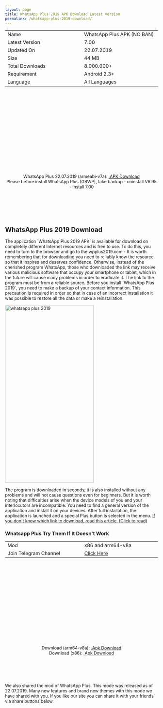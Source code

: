 ```yaml
---
layout: page
title: WhatsApp Plus 2019 APK Download Latest Version 
permalink: /whatsapp-plus-2019-download/
---
```

<script async src="//pagead2.googlesyndication.com/pagead/js/adsbygoogle.js"></script>
<!-- Esneking -->
<ins class="adsbygoogle"
     style="display:block"
     data-ad-client="ca-pub-7942429830883405"
     data-ad-slot="4659442398"
     data-ad-format="auto"
     data-full-width-responsive="true"></ins>
<script>
(adsbygoogle = window.adsbygoogle || []).push({});
</script>
<center>
<table class="width=%100;" style="margin-bottom: 7px;">
<tbody>
<tr>
<td width="308">Name</td>
<td width="308">WhatsApp Plus APK (NO BAN)</td>
</tr>
<tr>
<td width="308">Latest Version</td>
<td width="308">7.00</td>
</tr>
<tr>
<td width="308">Updated On</td>
<td width="308">22.07.2019</td>
</tr>
<tr>
<td width="308">Size</td>
<td width="308">44 MB</td>
</tr>
<tr>
<td width="308">Total Downloads</td>
<td width="308">8.000.000+</td>
</tr>
<tr>
<td width="308">Requirement</td>
<td width="308">Android 2.3+</td>
</tr>
<tr>
<td width="308">Language</td>
<td width="308">All Languages</td>
</tr>
</tbody>
</table>
  <script async src="//pagead2.googlesyndication.com/pagead/js/adsbygoogle.js"></script>
<!-- 336 -->
<ins class="adsbygoogle"
     style="display:inline-block;width:336px;height:280px"
     data-ad-client="ca-pub-7942429830883405"
     data-ad-slot="9585734309"></ins>
<script>
(adsbygoogle = window.adsbygoogle || []).push({});
</script><br>
WhatsApp Plus 22.07.2019 (armeabi-v7a): <a href="https://bit.ly/2LAEF0i" target="_blank" rel="nofollow">.APK Download</a><br>
     Please before install WhatsApp Plus (GBWP), take backup - uninstall V6.95 - install 7.00<br>
<center><script async src="//pagead2.googlesyndication.com/pagead/js/adsbygoogle.js"></script>
<!-- 200 90 2018 -->
<ins class="adsbygoogle"
     style="display:inline-block;width:200px;height:90px"
     data-ad-client="ca-pub-7942429830883405"
     data-ad-slot="2122979234"></ins>
<script>
(adsbygoogle = window.adsbygoogle || []).push({});
</script></center>
    
</center>
<h2>WhatsApp Plus 2019 Download</h2>
The application `WhatsApp Plus 2019 APK` is available for download on completely different Internet resources and is free to use. To do this, you need to turn to the browser and go to the wpplus2019.com - It is worth remembering that for downloading you need to reliably know the resource so that it inspires and deserves confidence. Otherwise, instead of the cherished program WhatsApp, those who downloaded the link may receive various malicious software that occupy your smartphone or tablet, which in the future will cause many problems in order to eradicate it. The link to the program must be from a reliable source. Before you install `WhatsApp Plus 2019`, you need to make a backup of your contact information. This precaution is required in order so that in case of an incorrect installation it was possible to restore all the data or make a reinstallation.

<img width="292" height="584" src="https://wpplus2019.com/whatsapp-plus-changelog.jpg" alt="whatsapp plus 2019" title="whatsapp plus" /><br />

The program is downloaded in seconds; it is also installed without any problems and will not cause questions even for beginners. But it is worth noting that difficulties arise when the device models of you and your interlocutors are incompatible. You need to find a general version of the application and install it on your devices. After full installation, the application is launched and a special Plus button is selected in the menu.   <a href="https://wpplus2019.com/gb-whatsapp-plus-hardware-info/">If you don't know which link to download, read this article. (Click to read)</a>
<h3><a name="wptp">Whatsapp Plus Try Them If It Doesn't Work</a></h3>
<script async src="//pagead2.googlesyndication.com/pagead/js/adsbygoogle.js"></script>
<!-- ResponsLink -->
<ins class="adsbygoogle"
     style="display:block"
     data-ad-client="ca-pub-7942429830883405"
     data-ad-slot="2012296391"
     data-ad-format="link"
     data-full-width-responsive="true"></ins>
<script>
(adsbygoogle = window.adsbygoogle || []).push({});
</script>
<center>
<table class="width=%100;" style="margin-bottom: 7px;">
<tbody>
<tr>
<td width="308">Mod</td>
<td width="308">x86 and arm64-v8a</td>
</tr>
<tr>
<td width="308">Join Telegram Channel</td>
<td width="308"><a target="_blank" rel="nofollow" href="https://t.me/modapkplus">Click Here</a></td>
</tr>
</tbody>
</table>
<script async src="//pagead2.googlesyndication.com/pagead/js/adsbygoogle.js"></script>
<!-- 336 -->
<ins class="adsbygoogle"
     style="display:inline-block;width:336px;height:280px"
     data-ad-client="ca-pub-7942429830883405"
     data-ad-slot="9585734309"></ins>
<script>
(adsbygoogle = window.adsbygoogle || []).push({});
</script><br>
Download (arm64-v8a): <a href="https://bit.ly/30ORR5c" target="_blank" rel="nofollow">.Apk Download</a><br>
Download (x86): <a href="https://bit.ly/2OciK1x" target="_blank" rel="nofollow">.Apk Download</a><br>
<center><script async src="//pagead2.googlesyndication.com/pagead/js/adsbygoogle.js"></script>
<!-- 200 90 2018 -->
<ins class="adsbygoogle"
     style="display:inline-block;width:200px;height:90px"
     data-ad-client="ca-pub-7942429830883405"
     data-ad-slot="2122979234"></ins>
<script>
(adsbygoogle = window.adsbygoogle || []).push({});
</script></center>
</center>
We also shared the mod of WhatsApp Plus. This mode was released as of 22.07.2019. Many new features and brand new themes with this mode we have shared with you. If you like our site you can share it with your friends via share buttons below.
